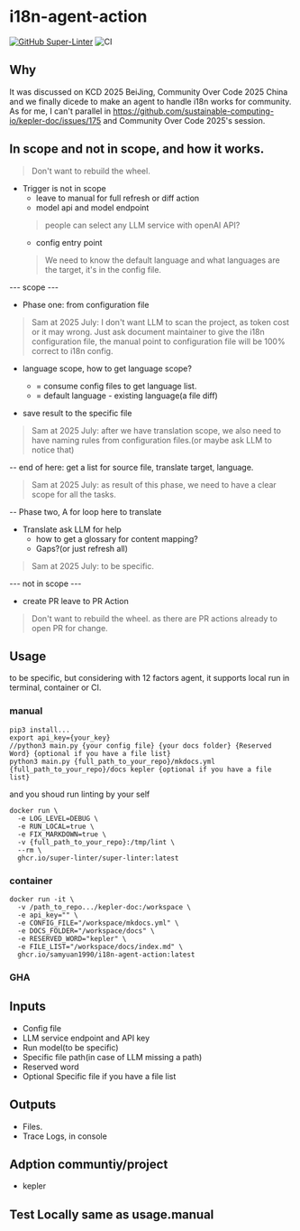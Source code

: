 # i18n-agent-action

[![GitHub Super-Linter](https://github.com/actions/hello-world-docker-action/actions/workflows/linter.yml/badge.svg)](https://github.com/super-linter/super-linter)
![CI](https://github.com/actions/hello-world-docker-action/actions/workflows/ci.yml/badge.svg)

## Why
It was discussed on KCD 2025 BeiJing, Community Over Code 2025 China and we finally dicede to make an agent to handle i18n works for community.
As for me, I can't parallel in https://github.com/sustainable-computing-io/kepler-doc/issues/175 and Community Over Code 2025's session.

## In scope and not in scope, and how it works.

> Don't want to rebuild the wheel.
- Trigger is not in scope
	- leave to manual for full refresh or diff action
  - model api and model endpoint
  > people can select any LLM service with openAI API?
	- config entry point
  > We need to know the default language and what languages are the target, it's in the config file.

--- scope ---
- Phase one: from configuration file
> Sam at 2025 July: I don't want LLM to scan the project, as token cost or it may wrong. Just ask document maintainer to give the i18n configuration file, the manual point to configuration file will be 100% correct to i18n config.

- language scope, how to get language scope?
	- = consume config files to get language list.
	- = default language - existing language(a file diff)

- save result to the specific file
> Sam at 2025 July: after we have translation scope, we also need to have naming rules from configuration files.(or maybe ask LLM to notice that)

-- end of here: get a list for source file, translate target, language.
> Sam at 2025 July: as result of this phase, we need to have a clear scope for all the tasks.

-- Phase two, A for loop here to translate
- Translate ask LLM for help
	- how to get a glossary for content mapping?
	- Gaps?(or just refresh all)

> Sam at 2025 July: to be specific.

--- not in scope ---
- create PR leave to PR Action

> Don't want to rebuild the wheel. as there are PR actions already to open PR for change.

## Usage
to be specific, but considering with 12 factors agent, it supports local run in terminal, container or CI.

### manual
```
pip3 install...
export api_key={your_key}
//python3 main.py {your config file} {your docs folder} {Reserved Word} {optional if you have a file list}
python3 main.py {full_path_to_your_repo}/mkdocs.yml {full_path_to_your_repo}/docs kepler {optional if you have a file list}
```
and you shoud run linting by your self
```
docker run \
  -e LOG_LEVEL=DEBUG \
  -e RUN_LOCAL=true \
  -e FIX_MARKDOWN=true \
  -v {full_path_to_your_repo}:/tmp/lint \
  --rm \
  ghcr.io/super-linter/super-linter:latest
```
### container
```
docker run -it \
  -v /path_to_repo.../kepler-doc:/workspace \
  -e api_key="" \
  -e CONFIG_FILE="/workspace/mkdocs.yml" \
  -e DOCS_FOLDER="/workspace/docs" \
  -e RESERVED_WORD="kepler" \
  -e FILE_LIST="/workspace/docs/index.md" \
  ghcr.io/samyuan1990/i18n-agent-action:latest
```
### GHA


## Inputs
- Config file
- LLM service endpoint and API key
- Run model(to be specific)
- Specific file path(in case of LLM missing a path)
- Reserved word
- Optional Specific file if you have a file list

## Outputs
- Files.
- Trace Logs, in console

## Adption communtiy/project
- kepler

## Test Locally same as usage.manual
